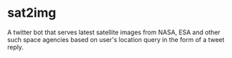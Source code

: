 # sat2img
 A twitter bot that serves latest satellite images from NASA, ESA and other such space agencies based on user's location query in the form of a tweet reply.
